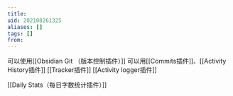 ```yaml
---
title: 
uid: 202108261325
aliases: []
tags: []
from: 
---
```

可以使用[[Obsidian Git （版本控制插件）]]
可以用[[Commits插件]]、[[Activity History插件]]
[[Tracker插件]]
[[Activity logger插件]]

[[Daily Stats（每日字数统计插件）]]